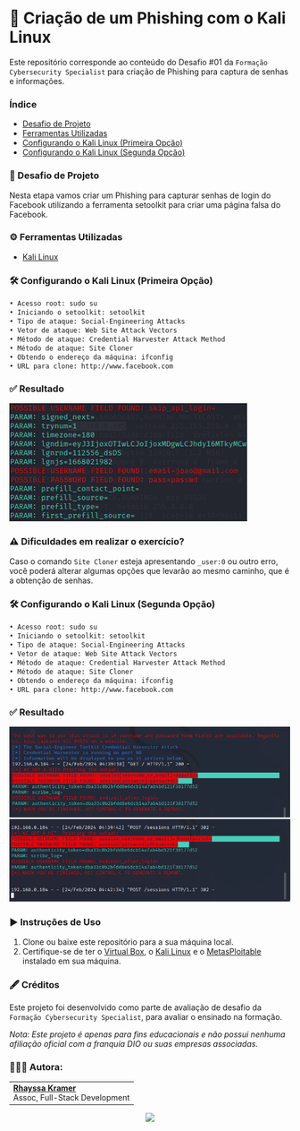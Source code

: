 # 👾 Criação de um Phishing com o Kali Linux

Este repositório corresponde ao conteúdo do Desafio #01 da `Formação Cybersecurity Specialist` para criação de Phishing para captura de senhas e informações.

### Índice
- [Desafio de Projeto](https://github.com/rhayssakramer/formacao-cybersecurity-specialist/tree/main/Desafio%2301-Criacao-de-um-Phishing#-desafio-de-projeto)
- [Ferramentas Utilizadas](https://github.com/rhayssakramer/formacao-cybersecurity-specialist/tree/main/Desafio%2301-Criacao-de-um-Phishing#%EF%B8%8F-ferramentas-utilizadas)
- [Configurando o Kali Linux (Primeira Opção)](https://github.com/rhayssakramer/formacao-cybersecurity-specialist/tree/main/Desafio%2301-Criacao-de-um-Phishing#%EF%B8%8F-configurando-o-kali-linux-primeira-op%C3%A7%C3%A3o)
- [Configurando o Kali Linux (Segunda Opção)](https://github.com/rhayssakramer/formacao-cybersecurity-specialist/tree/main/Desafio%2301-Criacao-de-um-Phishing#%EF%B8%8F-configurando-o-kali-linux-segunda-op%C3%A7%C3%A3o)

### 🎯 Desafio de Projeto
Nesta etapa vamos criar um Phishing para capturar senhas de login do Facebook utilizando a ferramenta setoolkit para criar uma página falsa do Facebook.

### ⚙️ Ferramentas Utilizadas
- [Kali Linux](https://www.kali.org/get-kali/#kali-platforms)
  
### 🛠️ Configurando o Kali Linux (Primeira Opção)
``` 
• Acesso root: sudo su
• Iniciando o setoolkit: setoolkit
• Tipo de ataque: Social-Engineering Attacks
• Vetor de ataque: Web Site Attack Vectors
• Método de ataque: Credential Harvester Attack Method 
• Método de ataque: Site Cloner
• Obtendo o endereço da máquina: ifconfig
• URL para clone: http://www.facebook.com 
```

### ✅ Resultado
![passwd](https://github.com/rhayssakramer/formacao-cybersecurity-specialist/blob/main/Desafio%2301-Criacao-de-um-Phishing/img/image.png)

### ⚠️ Dificuldades em realizar o exercício?
Caso o comando `Site Cloner` esteja apresentando `_user:0` ou outro erro, você poderá alterar algumas opções que levarão ao mesmo caminho, que é a obtenção de senhas. 

### 🛠️ Configurando o Kali Linux (Segunda Opção)
``` 
• Acesso root: sudo su
• Iniciando o setoolkit: setoolkit
• Tipo de ataque: Social-Engineering Attacks
• Vetor de ataque: Web Site Attack Vectors
• Método de ataque: Credential Harvester Attack Method 
• Método de ataque: Site Cloner
• Obtendo o endereço da máquina: ifconfig
• URL para clone: http://www.facebook.com
```

### ✅ Resultado
![doc 1](https://github.com/rhayssakramer/formacao-cybersecurity-specialist/blob/main/Desafio%2301-Criacao-de-um-Phishing/img/image-1.png)
![doc 2](https://github.com/rhayssakramer/formacao-cybersecurity-specialist/blob/main/Desafio%2301-Criacao-de-um-Phishing/img/image-2.png)

### ▶️ Instruções de Uso

1. Clone ou baixe este repositório para a sua máquina local.
2. Certifique-se de ter o [Virtual Box](https://www.virtualbox.org/wiki/Downloads), o [Kali Linux](https://www.kali.org/get-kali/#kali-platforms) e o [MetasPloitable](https://sourceforge.net/projects/metasploitable/) instalado em sua máquina.

### 🖋️ Créditos
Este projeto foi desenvolvido como parte de avaliação de desafio da `Formação Cybersecurity Specialist`, para avaliar o ensinado na formação.

*Nota: Este projeto é apenas para fins educacionais e não possui nenhuma afiliação oficial com a franquia DIO ou suas empresas associadas.*

### 👩🏼‍💻 Autora:
<table style="border=0">
  <tr>
    <td align="left">
      <a href="https://github.com/rhayssakramer">
        <span><b>Rhayssa Kramer</b></span>
      </a>
      <br>
      <span>Assoc, Full-Stack Development</span>
    </td>
  </tr>
</table>

<div align="center"><a href="https://github.com/rhayssakramer"><img src="https://github.com/user-attachments/assets/27f933bf-6bb5-418d-aa0f-842b65185a82" width="130"></a></div>
